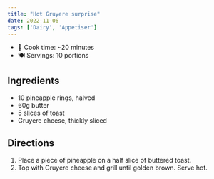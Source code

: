 ```yaml
---
title: "Hot Gruyere surprise"
date: 2022-11-06
tags: ['Dairy', 'Appetiser']
---
```


- 🍳 Cook time: ~20 minutes
- 🍽️  Servings: 10 portions

## Ingredients

- 10 pineapple rings, halved
- 60g butter
- 5 slices of toast
- Gruyere cheese, thickly sliced

## Directions

1. Place a piece of pineapple on a half slice of buttered toast.
2. Top with Gruyere cheese and grill until golden brown. Serve hot.
